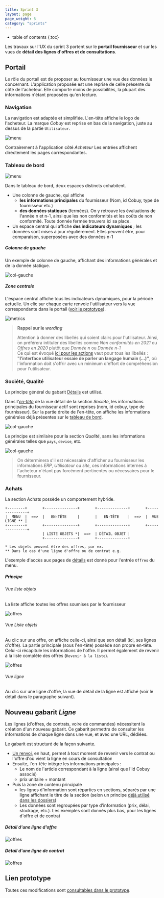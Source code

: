 ```yaml
---
title: Sprint 3
layout: page
page_weight: 6
category: "sprints"
---
```

* table of contents
{:toc}

Les travaux sur l'UX du sprint 3 portent sur le **portail fournisseur** et sur les vues de **détail des lignes d'offres et de consultations**.
	
## Portail ##
Le rôle du portail est de proposer au fournisseur une vue des données le concernant. L'application proposée est une reprise de celle présente du côté de l'acheteur. Elle comporte moins de possibilités, la plupart des informations n'étant proposées qu'en lecture.

### Navigation ###
La navigation est adaptée et simplifiée. L'en-tête affiche le logo de l'acheteur. La marque *Cobuy* est reprise en bas de la navigation, juste au dessus de la partie `Utilisateur`.

![menu](assets/images/s3-menu.png)

Contrairement à l'application côté *Acheteur* Les entrées affichent directement les pages correspondantes.

### Tableau de bord ###

![menu](assets/images/s3-portail-101.png)

Dans le tableau de bord, deux espaces distincts cohabitent. 
- Une colonne de gauche, qui affiche 
  - **les informations principales** du fournisseur (Nom, id Cobuy, type de fournisseur etc.)
  - **des données statiques** (fermées). On y retrouve les évaluations de l'année n et n-1, ainsi que les non conformités et les coûts de non conformité. Toute donnée fermée trouvera ici sa place.
- Un espace central qui affiche **des indicateurs dynamiques** ; les données sont mises à jour régulièrement. Elles peuvent être, pour comparaison, superposées avec des données n-1

##### Colonne de gauche #####

Un exemple de colonne de gauche, affichant des informations générales et de la donnée statique.

![col-gauche](assets/images/s3-dashboard-col-gauche.png)

##### Zone centrale #####

L'espace central affiche tous les indicateurs dynamiques, pour la période actuelle. Un clic sur chaque carte renvoie l'utilisateur vers la vue correspondante dans le portail ([voir le prototype](sprints.s3-2021.html#lien-prototype)).

![metrics](assets/images/s3-dashboard-content.png)

> **Rappel sur le *wording***
>
> Attention à donner des libellés qui soient clairs pour l'utilisateur. Ainsi, on préférera intituler des libellés comme *Non conformités en 2021* ou *Offres en 2020* plutôt que *Donnée n* ou *Donnée n-1*<br/>
> Ce qui est évoqué [ici pour les actions](ux.ergonomie-recommandations.html#actions) vaut pour tous les libellés : **"l’interface utilisateur essaie de parler un langage humain (…)"**, où l'information doit s'offrir avec un minimum d'effort de compréhension pour l'utilisateur.

### Société, Qualité ###

Le principe général du gabarit [Détails](gabarits.details.html) est utilisé.

Dans l'[*en-tête*](gabarits.details.html#en-tête) de la vue détail de la section *Société*, les informations principales du fournisseur actif sont reprises (nom, id cobuy, type de fournisseur). Sur la partie droite de l'en-tête, on affiche les informations générales déjà présentes sur le [tableau de bord](sprints.s3-2021.html#colonne-de-gauche). 

![col-gauche](assets/images/s3-portail-300.png)

Le principe est similaire pour la section *Qualité*, sans les informations générales telles que `pays`, `devise`, etc.

![col-gauche](assets/images/s3-portail-400.png)

> On déterminera s'il est nécessaire d'afficher au fournisseur les informations *ERP*, *Utilisateur* ou *site*, ces informations internes à l'acheteur n'étant pas forcément pertinentes ou nécessaires pour le fournisseur.

### Achats ###
La section Achats possède un comportement hybride.

```text
+--------+       +---------------+       +--------------+       +---------------+
|  MENU  |  ==>  |   EN-TÊTE     |       |   EN-TÊTE    |  ==>  |  VUE LIGNE ** |
+--------+       +---------------+       +--------------+       +---------------+
                 | LISTE OBJETS *|  ==>  | DÉTAIL OBJET |
                 +---------------+       +--------------+

* Les objets peuvent être des offres, par ex.
** Dans le cas d'une ligne d'offre ou de contrat e.g.
```

L'exemple d'accès aux pages de [détails](gabarits.details.html) est donné pour l'entrée `Offres` du menu.

##### Principe #####
###### Vue liste objets ######
La liste affiche toutes les offres soumises par le fournisseur

![offres](assets/images/s3-portail-600.png)

###### Vue Liste objets ######
Au clic sur une offre, on affiche celle-ci, ainsi que son détail (ici, ses lignes d'offre). La partie principale (sous l'en-tête) possède son propre en-tête. Celui-ci récapitule les informations de l'offre. Il permet également de revenir à la liste complète des offres (`Revenir à la liste`).

![offres](assets/images/s3-portail-601.png)

###### Vue ligne ######
Au clic sur une ligne d'offre, la vue de détail de la ligne est affiché (voir le détail dans le paragraphe suivant).



## Nouveau gabarit *Ligne* ##
Les lignes (d'offres, de contrats, voire de commandes) nécessitent la création d'un nouveau gabarit. Ce gabarit permettra de consulter les informations de chaque ligne dans une vue, et avec une URL, dédiées.

Le gabarit est structuré de la façon suivante.
- [Un renvoi](gabarits.details.html#informations-dun-élément-parent), en haut, permet à tout moment de revenir vers le contrat ou l'offre d'où vient la ligne en cours de consultation
- Ensuite, l'en-tête intègre les informations principales : 
  - Le nom de l'article correspondant à la ligne (ainsi que l'id Cobuy associé)
  - prix unitaire + montant
- Puis la zone de contenu principale
  - les lignes d'information sont réparties en sections, séparés par une ligne affichant le titre de la section (selon un principe [déjà utilisé dans les dossiers](vue-dédiée-pour-les-besoins-et-le-chiffrage-dun-dossier))
  - Les données sont regroupées par type d'information (prix, délai, stockage, etc.). Les exemples sont donnés plus bas, pour les lignes d'offre et de contrat

##### Détail d'une ligne d'offre #####
![offres](assets/images/s3-ligne-offre-902.png)

##### Détail d'une ligne de contrat #####
![offres](assets/images/s3-ligne-contrat-1002.png)

## Lien prototype ##
Toutes ces modifications sont [consultables dans le prototype](https://www.figma.com/proto/i5jtbAaIPN3Xq4u5Cg7qvv/%C3%89volutions-2021?node-id=352%3A107808&scaling=min-zoom&page-id=312%3A44665).
